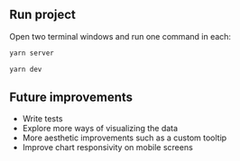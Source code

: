 ## Run project

Open two terminal windows and run one command in each:

```bash
yarn server
```

```bash
yarn dev
```

## Future improvements

- Write tests
- Explore more ways of visualizing the data
- More aesthetic improvements such as a custom tooltip
- Improve chart responsivity on mobile screens
